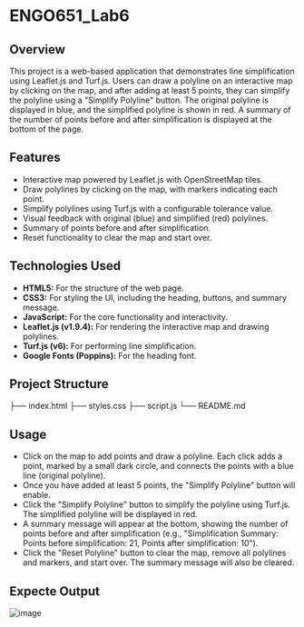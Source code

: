 # ENGO651_Lab6

## Overview
This project is a web-based application that demonstrates line simplification using Leaflet.js and Turf.js. Users can draw a polyline on an interactive map by clicking on the map, and after adding at least 5 points, they can simplify the polyline using a "Simplify Polyline" button. The original polyline is displayed in blue, and the simplified polyline is shown in red. A summary of the number of points before and after simplification is displayed at the bottom of the page.

## Features
- Interactive map powered by Leaflet.js with OpenStreetMap tiles.
- Draw polylines by clicking on the map, with markers indicating each point.
- Simplify polylines using Turf.js with a configurable tolerance value.
- Visual feedback with original (blue) and simplified (red) polylines.
- Summary of points before and after simplification.
- Reset functionality to clear the map and start over.

## Technologies Used
- **HTML5:** For the structure of the web page.
- **CSS3:** For styling the UI, including the heading, buttons, and summary message.
- **JavaScript:** For the core functionality and interactivity.
- **Leaflet.js (v1.9.4):** For rendering the interactive map and drawing polylines.
- **Turf.js (v6):** For performing line simplification.
- **Google Fonts (Poppins):** For the heading font.

## Project Structure
├── index.html
├── styles.css
├── script.js
└── README.md

## Usage
- Click on the map to add points and draw a polyline. Each click adds a point, marked by a small dark circle, and connects the points with a blue line (original polyline).
- Once you have added at least 5 points, the "Simplify Polyline" button will enable.
- Click the "Simplify Polyline" button to simplify the polyline using Turf.js. The simplified polyline will be displayed in red.
- A summary message will appear at the bottom, showing the number of points before and after simplification (e.g., "Simplification Summary: Points before simplification: 21, Points after simplification: 10").
- Click the "Reset Polyline" button to clear the map, remove all polylines and markers, and start over. The summary message will also be cleared.

## Expecte Output

![image](https://github.com/user-attachments/assets/6de1bd9b-2a64-4da1-9a25-527d29fd6789)
